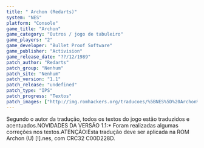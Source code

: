 ```yaml
---
title: " Archon (Redarts)"
system: "NES"
platform: "Console"
game_title: "Archon"
game_category: "Outros / jogo de tabuleiro"
game_players: "2"
game_developer: "Bullet Proof Software"
game_publisher: "Activision"
game_release_date: "??/12/1989"
patch_author: "Redarts"
patch_group: "Nenhum"
patch_site: "Nenhum"
patch_version: "1.1"
patch_release: "undefined"
patch_type: "IPS"
patch_progress: "Textos"
patch_images: ["http://img.romhackers.org/traducoes/%5BNES%5D%20Archon%20-%20Redarts%20-%201.png","http://img.romhackers.org/traducoes/%5BNES%5D%20Archon%20-%20Redarts%20-%202.png","http://img.romhackers.org/traducoes/%5BNES%5D%20Archon%20-%20Redarts%20-%203.png"]
---
```

Segundo o autor da tradução, todos os textos do jogo estão traduzidos e acentuados.NOVIDADES DA VERSÃO 1.1:* Foram realizadas algumas correções nos textos.ATENÇÃO:Esta tradução deve ser aplicada na ROM Archon (U) [!].nes, com CRC32 C00D228D.